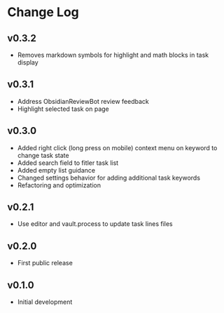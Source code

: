 # Change Log

## v0.3.2

- Removes markdown symbols for highlight and math blocks in task display

## v0.3.1

- Address ObsidianReviewBot review feedback
- Highlight selected task on page

## v0.3.0

- Added right click (long press on mobile) context menu on keyword to change task state
- Added search field to fitler task list
- Added empty list guidance
- Changed settings behavior for adding additional task keywords
- Refactoring and optimization

## v0.2.1

- Use editor and vault.process to update task lines files

## v0.2.0

- First public release

## v0.1.0

- Initial development

